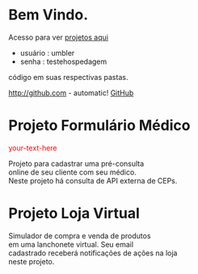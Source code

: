 Bem Vindo.
============================================================================
Acesso para ver [projetos aqui](http://github-oiler707-com.umbler.net/)     
* usuário : umbler
* senha : testehospedagem 

código em suas respectivas pastas.

http://github.com - automatic!
[GitHub](http://github.com)

Projeto Formulário Médico
============================================================================
<div style="color: red"> your-text-here </div>  

Projeto para cadastrar uma pré-consulta  
online de seu cliente com seu médico.    
Neste projeto há consulta de API externa 
de CEPs.  

Projeto Loja Virtual
============================================================================
Simulador de compra e venda de  produtos  
em uma lanchonete virtual. Seu email  
cadastrado receberá notificações de ações na loja  
neste projeto.







